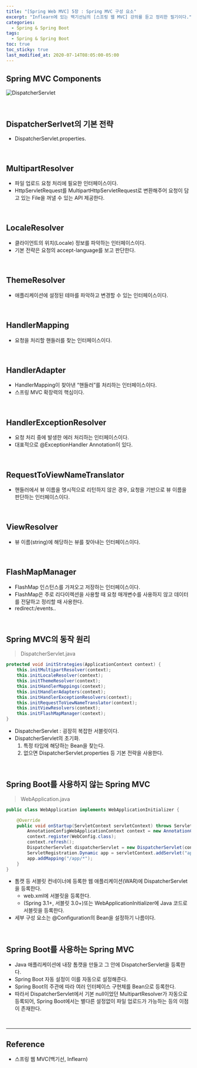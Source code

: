 ```yaml
---
title: "[Spring Web MVC] 5장 : Spring MVC 구성 요소"
excerpt: "Inflearn에 있는 백기선님의 [스프링 웹 MVC] 강의를 듣고 정리한 필기이다."
categories:
  - Spring & Spring Boot
tags:
  - Spring & Spring Boot
toc: true
toc_sticky: true
last_modified_at: 2020-07-14T08:05:00-05:00
---
```


## Spring MVC Components

![DispatcherServlet](https://user-images.githubusercontent.com/56240505/80305103-c29c9380-87f5-11ea-8a60-1ae157c2fe84.png)

<br>

## DispatcherSerlvet의 기본 전략

* DispatcherServlet.properties.

<br>

## MultipartResolver

* 파일 업로드 요청 처리에 필요한 인터페이스이다.
* HttpServletRequest를 MultipartHttpServletRequest로 변환해주어 요청이 담고 있는 File을 꺼낼 수 있는 API 제공한다.

<br>

## LocaleResolver

* 클라이언트의 위치(Locale) 정보를 파악하는 인터페이스이다.
* 기본 전략은 요청의 accept-language를 보고 판단한다.

<br>

## ThemeResolver

* 애플리케이션에 설정된 테마를 파악하고 변경할 수 있는 인터페이스이다.

<br>

## HandlerMapping

* 요청을 처리할 핸들러를 찾는 인터페이스이다.

<br>

## HandlerAdapter

* HandlerMapping이 찾아낸 “핸들러”를 처리하는 인터페이스이다.
* 스프링 MVC 확장력의 핵심이다.

<br>

## HandlerExceptionResolver

* 요청 처리 중에 발생한 에러 처리하는 인터페이스이다.
* 대표적으로 @ExceptionHandler Annotation이 있다.

<br>

## RequestToViewNameTranslator

* 핸들러에서 뷰 이름을 명시적으로 리턴하지 않은 경우, 요청을 기반으로 뷰 이름을 판단하는 인터페이스이다.

<br>

## ViewResolver

* 뷰 이름(string)에 해당하는 뷰를 찾아내는 인터페이스이다.

<br>

## FlashMapManager

* FlashMap 인스턴스를 가져오고 저장하는 인터페이스이다.
* FlashMap은 주로 리다이렉션을 사용할 때 요청 매개변수를 사용하지 않고 데이터를 전달하고 정리할 때 사용한다.
* redirect:/events..

<br>

## Spring MVC의 동작 원리

> DispatcherServlet.java

```java
protected void initStrategies(ApplicationContext context) {
    this.initMultipartResolver(context);
    this.initLocaleResolver(context);
    this.initThemeResolver(context);
    this.initHandlerMappings(context);
    this.initHandlerAdapters(context);
    this.initHandlerExceptionResolvers(context);
    this.initRequestToViewNameTranslator(context);
    this.initViewResolvers(context);
    this.initFlashMapManager(context);
}
```

* DispatcherServlet : 굉장히 복잡한 서블릿이다.
* DispatcherServlet의 초기화.
	1.	특정 타입에 해당하는 Bean을 찾는다.
	2.	없으면 DispatcherServlet.properties 등 기본 전략을 사용한다.

<br>

## Spring Boot를 사용하지 않는 Spring MVC

> WebApplication.java

```java
public class WebApplication implements WebApplicationInitializer {

    @Override
    public void onStartup(ServletContext servletContext) throws ServletException {
        AnnotationConfigWebApplicationContext context = new AnnotationConfigWebApplicationContext();
        context.register(WebConfig.class);
        context.refresh();
        DispatcherServlet dispatcherServlet = new DispatcherServlet(context);
        ServletRegistration.Dynamic app = servletContext.addServlet("app", dispatcherServlet);
        app.addMapping("/app/*");
    }
}
```

* 톰캣 등 서블릿 컨네이너에 등록한 웹 애플리케이션(WAR)에 DispatcherServlet을 등록한다.
	* web.xml에 서블릿을 등록한다.
	* (Spring 3.1+, 서블릿 3.0+)또는 WebApplicationInitializer에 Java 코드로 서블릿을 등록한다.
* 세부 구성 요소는 @Configuration의 Bean을 설정하기 나름이다.

<br>

## Spring Boot를 사용하는 Spring MVC

* Java 애플리케이션에 내장 톰캣을 만들고 그 안에 DispatcherServlet을 등록한다.
* Spring Boot 자동 설정이 이를 자동으로 설정해준다.
* Spring Boot의 주관에 따라 여러 인터페이스 구현체를 Bean으로 등록한다.
* 따라서 DispatcherServlet에서 기본 null이었던 MultipartResolver가 자동으로 등록되어, Spring Boot에서는 별다른 설정없이 파일 업로드가 가능하는 등의 이점이 존재한다.

<br>

---

## Reference

*	스프링 웹 MVC(백기선, Inflearn)
